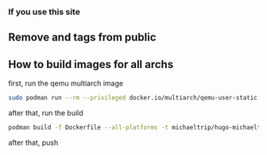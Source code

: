 ### If you use this site


## Remove <noscript> and </noscript> tags from public

## How to build images for all archs

first, run the qemu multiarch image

```bash
sudo podman run --rm --privileged docker.io/multiarch/qemu-user-static --reset -p yes
```

after that, run the build

```bash
podman build -f Dockerfile --all-platforms -t michaeltrip/hugo-michaeltrip.nl
```

after that, push


